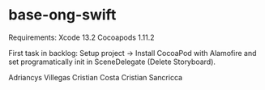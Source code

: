 # base-ong-swift

Requirements:
Xcode 13.2
Cocoapods 1.11.2

First task in backlog: Setup project -> Install CocoaPod with Alamofire and set programatically init in SceneDelegate (Delete Storyboard).

Adriancys Villegas
Cristian Costa
Cristian Sancricca
